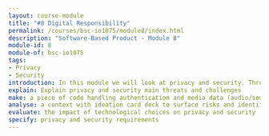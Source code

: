 ```yaml
---
layout: course-module
title: "#8 Digital Responsibility"
permalink: /courses/bsc-io1075/module8/index.html
description: "Software-Based Product - Module 8"
module-id: 8
module-of: bsc-io1075
tags:
- Privacy
- Security
introduction: In this module we will look at privacy and security. Through hacking, you will realise the potential threats of your GoodNight Lamp. You will explore strategies to preserve users' privacy.
explain: Explain privacy and security main threats and challenges
make: a piece of code handling authentication and media data (audio/sound)
analyse: a context with ideation card deck to surface risks and identify potential solutions
evaluate: the impact of technological choices on privacy and security
specify: privacy and security requirements
---
```

